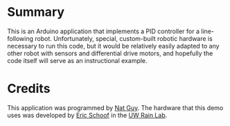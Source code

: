 # Summary

This is an Arduino application that implements a PID controller for a line-following robot. Unfortunately, special, custom-built robotic hardware is necessary to run this code, but it would be relatively easily adapted to any other robot with sensors and differential drive motors, and hopefully the code itself will serve as an instructional example.

# Credits

This application was programmed by [Nat Guy](http://www.natguy.net). The hardware that this demo uses was developed by [Eric Schoof](http://rain.aa.washington.edu/Group_Members/Eric_Schoof) in the [UW Rain Lab](http://rain.aa.washington.edu/).
